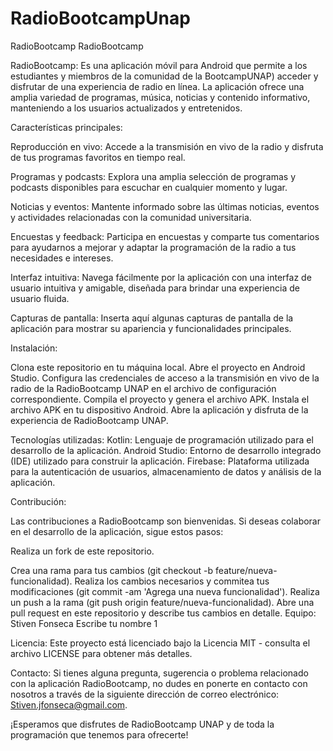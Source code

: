 # RadioBootcampUnap
RadioBootcamp
RadioBootcamp

RadioBootcamp: Es una aplicación móvil para Android que permite a los estudiantes y miembros de la comunidad de la BootcampUNAP) acceder y disfrutar de una experiencia de radio en línea. La aplicación ofrece una amplia variedad de programas, música, noticias y contenido informativo, manteniendo a los usuarios actualizados y entretenidos.

Características principales:

Reproducción en vivo: Accede a la transmisión en vivo de la radio y disfruta de tus programas favoritos en tiempo real.

Programas y podcasts: Explora una amplia selección de programas y podcasts disponibles para escuchar en cualquier momento y lugar.

Noticias y eventos: Mantente informado sobre las últimas noticias, eventos y actividades relacionadas con la comunidad universitaria.

Encuestas y feedback: Participa en encuestas y comparte tus comentarios para ayudarnos a mejorar y adaptar la programación de la radio a tus necesidades e intereses.


Interfaz intuitiva: Navega fácilmente por la aplicación con una interfaz de usuario intuitiva y amigable, diseñada para brindar una experiencia de usuario fluida.

Capturas de pantalla:
Inserta aquí algunas capturas de pantalla de la aplicación para mostrar su apariencia y funcionalidades principales.

Instalación:

Clona este repositorio en tu máquina local.
Abre el proyecto en Android Studio.
Configura las credenciales de acceso a la transmisión en vivo de la radio de la RadioBootcamp UNAP en el archivo de configuración correspondiente.
Compila el proyecto y genera el archivo APK.
Instala el archivo APK en tu dispositivo Android.
Abre la aplicación y disfruta de la experiencia de RadioBootcamp UNAP.




Tecnologías utilizadas:
Kotlin: Lenguaje de programación utilizado para el desarrollo de la aplicación.
Android Studio: Entorno de desarrollo integrado (IDE) utilizado para construir la aplicación.
Firebase: Plataforma utilizada para la autenticación de usuarios, almacenamiento de datos y análisis de la aplicación.

Contribución:

Las contribuciones a RadioBootcamp son bienvenidas. Si deseas colaborar en el desarrollo de la aplicación, sigue estos pasos:

Realiza un fork de este repositorio.

Crea una rama para tus cambios (git checkout -b feature/nueva-funcionalidad).
Realiza los cambios necesarios y commitea tus modificaciones (git commit -am 'Agrega una nueva funcionalidad').
Realiza un push a la rama (git push origin feature/nueva-funcionalidad).
Abre una pull request en este repositorio y describe tus cambios en detalle.
Equipo:
Stiven Fonseca
Escribe tu nombre 1

Licencia:
Este proyecto está licenciado bajo la Licencia MIT - consulta el archivo LICENSE para obtener más detalles.

Contacto:
Si tienes alguna pregunta, sugerencia o problema relacionado con la aplicación RadioBootcamp, no dudes en ponerte en contacto con nosotros a través de la siguiente dirección de correo electrónico: Stiven.jfonseca@gmail.com.

¡Esperamos que disfrutes de RadioBootcamp UNAP y de toda la programación que tenemos para ofrecerte!
